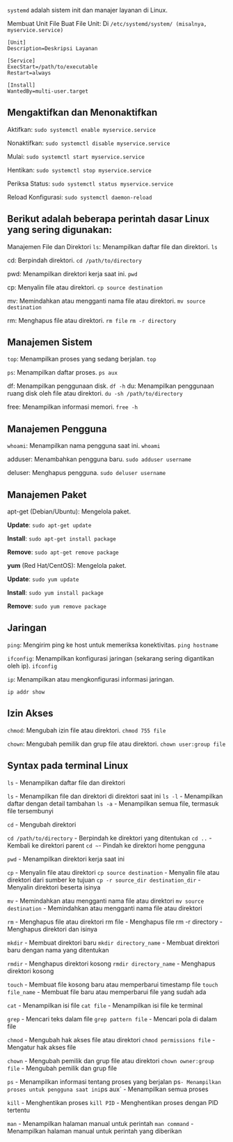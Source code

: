 `systemd` adalah sistem init dan manajer layanan di Linux.

Membuat Unit File
Buat File Unit: Di `/etc/systemd/system/ (misalnya, myservice.service)`
```
[Unit]
Description=Deskripsi Layanan

[Service]
ExecStart=/path/to/executable
Restart=always

[Install]
WantedBy=multi-user.target
```

## Mengaktifkan dan Menonaktifkan

Aktifkan: `sudo systemctl enable myservice.service`

Nonaktifkan: `sudo systemctl disable myservice.service`

Mulai: `sudo systemctl start myservice.service`

Hentikan: `sudo systemctl stop myservice.service`

Periksa Status: `sudo systemctl status myservice.service`

Reload Konfigurasi: `sudo systemctl daemon-reload`

## Berikut adalah beberapa perintah dasar Linux yang sering digunakan:

Manajemen File dan Direktori
`ls`: Menampilkan daftar file dan direktori.
`ls`

cd: Berpindah direktori.
`cd /path/to/directory`

pwd: Menampilkan direktori kerja saat ini.
`pwd`

cp: Menyalin file atau direktori.
`cp source destination`

mv: Memindahkan atau mengganti nama file atau direktori.
`mv source destination`

rm: Menghapus file atau direktori.
`rm file`
`rm -r directory`

## Manajemen Sistem
`top`: Menampilkan proses yang sedang berjalan.
`top`

`ps`: Menampilkan daftar proses.
`ps aux`

df: Menampilkan penggunaan disk.
`df -h`
du: Menampilkan penggunaan ruang disk oleh file atau direktori.
`du -sh /path/to/directory`

free: Menampilkan informasi memori.
`free -h`

## Manajemen Pengguna

`whoami`: Menampilkan nama pengguna saat ini.
`whoami`

adduser: Menambahkan pengguna baru.
`sudo adduser username`

deluser: Menghapus pengguna.
`sudo deluser username`

## Manajemen Paket 
apt-get (Debian/Ubuntu): Mengelola paket.

**Update**: `sudo apt-get update`

**Install**: `sudo apt-get install package`

**Remove**: `sudo apt-get remove package`

**yum** (Red Hat/CentOS): Mengelola paket.

**Update**: `sudo yum update`

**Install**: `sudo yum install package`

**Remove**: `sudo yum remove package`

## Jaringan
`ping`: Mengirim ping ke host untuk memeriksa konektivitas.
`ping hostname`

`ifconfig`: Menampilkan konfigurasi jaringan (sekarang sering digantikan oleh ip).
`ifconfig`

`ip`: Menampilkan atau mengkonfigurasi informasi jaringan.

`ip addr show`

## Izin Akses

`chmod`: Mengubah izin file atau direktori.
`chmod 755 file`

`chown`: Mengubah pemilik dan grup file atau direktori.
`chown user:group file`

## Syntax pada terminal Linux

`ls` - Menampilkan daftar file dan direktori

`ls` - Menampilkan file dan direktori di direktori saat ini
`ls -l` - Menampilkan daftar dengan detail tambahan
`ls -a` - Menampilkan semua file, termasuk file tersembunyi

`cd` - Mengubah direktori

`cd /path/to/directory` - Berpindah ke direktori yang ditentukan
`cd ..` - Kembali ke direktori parent
`cd ~`- Pindah ke direktori home pengguna

`pwd` - Menampilkan direktori kerja saat ini

`cp` - Menyalin file atau direktori
`cp source destination` - Menyalin file atau direktori dari sumber ke tujuan
`cp -r source_dir destination_dir` - Menyalin direktori beserta isinya

`mv` - Memindahkan atau mengganti nama file atau direktori
`mv source destination` - Memindahkan atau mengganti nama file atau direktori

`rm` - Menghapus file atau direktori
rm file - Menghapus file
rm -r directory - Menghapus direktori dan isinya

`mkdir` - Membuat direktori baru
`mkdir directory_name` - Membuat direktori baru dengan nama yang ditentukan

`rmdir` - Menghapus direktori kosong
`rmdir directory_name` - Menghapus direktori kosong

`touch` - Membuat file kosong baru atau memperbarui timestamp file
`touch file_name` - Membuat file baru atau memperbarui file yang sudah ada

`cat` - Menampilkan isi file
`cat file` - Menampilkan isi file ke terminal

`grep` - Mencari teks dalam file
`grep pattern file` - Mencari pola di dalam file

`chmod` - Mengubah hak akses file atau direktori
`chmod permissions file` - Mengatur hak akses file

`chown` - Mengubah pemilik dan grup file atau direktori
`chown owner:group file` - Mengubah pemilik dan grup file

`ps` - Menampilkan informasi tentang proses yang berjalan
ps` - Menampilkan proses untuk pengguna saat ini
`ps aux` - Menampilkan semua proses

`kill` - Menghentikan proses
`kill PID` - Menghentikan proses dengan PID tertentu

`man` - Menampilkan halaman manual untuk perintah
`man command` - Menampilkan halaman manual untuk perintah yang diberikan



